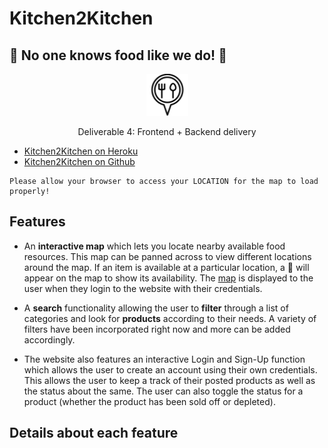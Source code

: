 # Kitchen2Kitchen
## :carrot: No one knows food like we do! :apple:


<p align="center">
  <img width="67" height="67" src="https://raw.githubusercontent.com/rgvx/icons/master/restaurant%20%283%29.png">
</p>



<p align="center">Deliverable 4: Frontend + Backend delivery

* [Kitchen2Kitchen on Heroku](https://kitchen2kitchen.herokuapp.com/#/main)
* [Kitchen2Kitchen on Github](https://github.com/masonhsieh/Web-Info)

```
Please allow your browser to access your LOCATION for the map to load properly!
```
</p>

## Features

* An **interactive map** which lets you locate nearby available food resources. This map can be panned across to view different locations around the map. If an item is available at a particular location, a :pushpin: will appear on the map to show its availability. The [map]([https://kitchen2kitchen.herokuapp.com/#/main](https://kitchen2kitchen.herokuapp.com/#/main)) is displayed to the user when they login to the website with their credentials.

* A **search** functionality allowing the user to **filter** through a list of categories and look for **products** according to their needs. A variety of filters have been incorporated right now and more can be added accordingly.

* The website also features an interactive Login and Sign-Up function which allows the user to create an account using their own credentials. This allows the user to keep a track of their posted products as well as the status about the same. The user can also toggle the status for a product (whether the product has been sold off or depleted).

## Details about each feature
###
